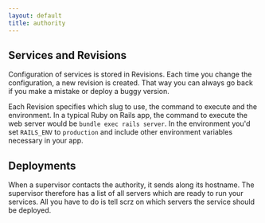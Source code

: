 ```yaml
---
layout: default
title: authority
---
```


## Services and Revisions

Configuration of services is stored in Revisions. Each time you change the
configuration, a new revision is created. That way you can always go back if
you make a mistake or deploy a buggy version.

Each Revision specifies which slug to use, the command to execute and the
environment. In a typical Ruby on Rails app, the command to execute the web
server would be <code>bundle exec rails server</code>. In the environment
you'd set <code>RAILS_ENV</code> to <code>production</code> and include other
environment variables necessary in your app.

## Deployments

When a supervisor contacts the authority, it sends along its hostname.  The
supervisor therefore has a list of all servers which are ready to run your
services. All you have to do is tell scrz on which servers the service should
be deployed.
